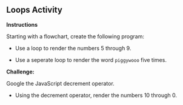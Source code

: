 ## Loops Activity

**Instructions**

Starting with a flowchart, create the following program: 

* Use a loop to render the numbers 5 through 9. 

* Use a seperate loop to render the word `piggywooo` five times.

**Challenge:**

Google the JavaScript decrement operator. 

* Using the decrement operator, render the numbers 10 through 0. 